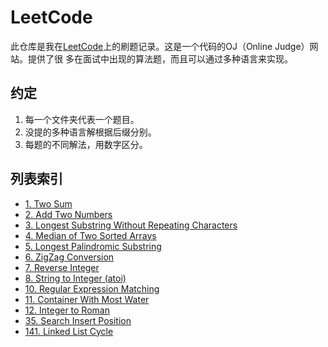 # LeetCode

此仓库是我在[LeetCode](https://leetcode.com/)上的刷题记录。这是一个代码的OJ（Online Judge）网站。提供了很
多在面试中出现的算法题，而且可以通过多种语言来实现。

## 约定

1. 每一个文件夹代表一个题目。
2. 没提的多种语言解根据后缀分别。
3. 每题的不同解法，用数字区分。

## 列表索引

+ [1. Two Sum](problems.1/README.md)
+ [2. Add Two Numbers](problems.2/README.md)
+ [3. Longest Substring Without Repeating Characters](problems.3/README.md)
+ [4. Median of Two Sorted Arrays](problems.4/README.md)
+ [5. Longest Palindromic Substring](problems.5/README.md)
+ [6. ZigZag Conversion](problems.6/README.md)
+ [7. Reverse Integer](problems.7/README.md)
+ [8. String to Integer (atoi)](problems.8/README.md)
+ [10. Regular Expression Matching](problems.10/README.md)
+ [11. Container With Most Water](problems.11/README.md)
+ [12. Integer to Roman](problems.12/README.md)
+ [35. Search Insert Position](problems.35/README.md)
+ [141. Linked List Cycle](problems.141/README.md)
